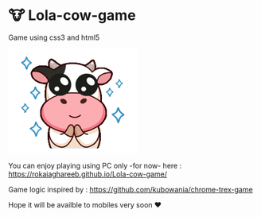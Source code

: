 # :cow: Lola-cow-game 
Game using css3 and html5 

![](./assets/images/12398813-removebg-preview.png)

You can enjoy playing using PC only -for now- here : https://rokaiaghareeb.github.io/Lola-cow-game/ 

Game logic inspired by : https://github.com/kubowania/chrome-trex-game

Hope it will be availble to mobiles very soon :heart:
